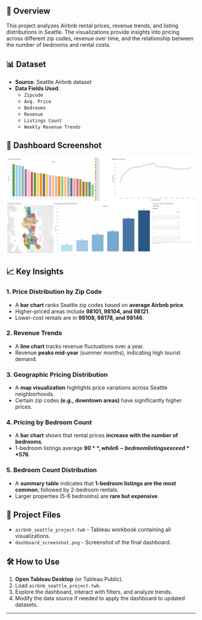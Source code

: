 ## 📌 Overview
This project analyzes Airbnb rental prices, revenue trends, and listing distributions in Seattle. The visualizations provide insights into pricing across different zip codes, revenue over time, and the relationship between the number of bedrooms and rental costs.

## 📊 Dataset
- **Source**: Seattle Airbnb dataset
- **Data Fields Used**:
  - `Zipcode`
  - `Avg. Price`
  - `Bedrooms`
  - `Revenue`
  - `Listings Count`
  - `Weekly Revenue Trends`

## 📸 Dashboard Screenshot
![Airbnb Seattle Dashboard](Dashboard_screenshot.png)

## 📈 Key Insights
### **1. Price Distribution by Zip Code**
- A **bar chart** ranks Seattle zip codes based on **average Airbnb price**.
- Higher-priced areas include **98101, 98104, and 98121**.
- Lower-cost rentals are in **98108, 98178, and 98146**.

### **2. Revenue Trends**
- A **line chart** tracks revenue fluctuations over a year.
- Revenue **peaks mid-year** (summer months), indicating high tourist demand.

### **3. Geographic Pricing Distribution**
- A **map visualization** highlights price variations across Seattle neighborhoods.
- Certain zip codes **(e.g., downtown areas)** have significantly higher prices.

### **4. Pricing by Bedroom Count**
- A **bar chart** shows that rental prices **increase with the number of bedrooms**.
- 1-bedroom listings average **$90**, while 6-bedroom listings exceed **$576**.

### **5. Bedroom Count Distribution**
- A **summary table** indicates that **1-bedroom listings are the most common**, followed by 2-bedroom rentals.
- Larger properties (5-6 bedrooms) are **rare but expensive**.

## 📂 Project Files
- `airbnb_seattle_project.twb` - Tableau workbook containing all visualizations.
- `dashboard_screenshot.png` - Screenshot of the final dashboard.

## 🛠️ How to Use
1. **Open Tableau Desktop** (or Tableau Public).
2. Load `airbnb_seattle_project.twb`.
3. Explore the dashboard, interact with filters, and analyze trends.
4. Modify the data source if needed to apply the dashboard to updated datasets.


---

